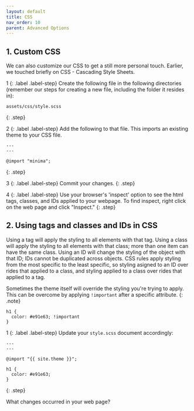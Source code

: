 ```yaml
---
layout: default
title: CSS
nav_order: 10
parent: Advanced Options
---
```


## 1. Custom CSS

We can also customize our CSS to get a still more personal touch. Earlier, we touched briefly on CSS - Cascading Style Sheets.

1
{: .label .label-step}
Create the following file in the following directories (remember our steps for creating a new file, including the folder it resides in):
```
assets/css/style.scss
```
{: .step}

2
{: .label .label-step}
Add the following to that file. This imports an existing theme to your CSS file.
```
---
---

@import "minima";
```
{: .step}

3
{: .label .label-step}
Commit your changes. 
{: .step}

4
{: .label .label-step}
Use your browser's 'inspect' option to see the html tags, classes, and IDs applied to your webpage. To find inspect, right click on the web page and click "Inspect."
{: .step}

## 2. Using tags and classes and IDs in CSS

Using a tag will apply the styling to all elements with that tag. Using a class will apply the styling to all elements with that class; more than one item can have the same class. Using an ID will change the styling of the object with that ID; IDs cannot be duplicated across objects. CSS rules apply styling from the most specific to the least specific, so styling asigned to an ID over rides that applied to a class, and styling applied to a class over rides that applied to a tag. 

Sometimes the theme itself will override the styling you're trying to apply. This can be overcome by applying `!important` after a specific attribute.
{: .note}

```
h1 {
  color: #e91e63; !important
}
```

1
{: .label .label-step}
Update your `style.scss` document accordingly:
```
---
---

@import "{{ site.theme }}";

h1 {
  color: #e91e63;
}
```
{: .step}

What changes occurred in your web page?
